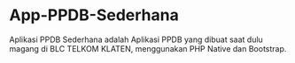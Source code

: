 # App-PPDB-Sederhana
Aplikasi PPDB Sederhana adalah Aplikasi PPDB yang dibuat saat dulu magang di BLC TELKOM KLATEN, menggunakan PHP Native dan Bootstrap.
